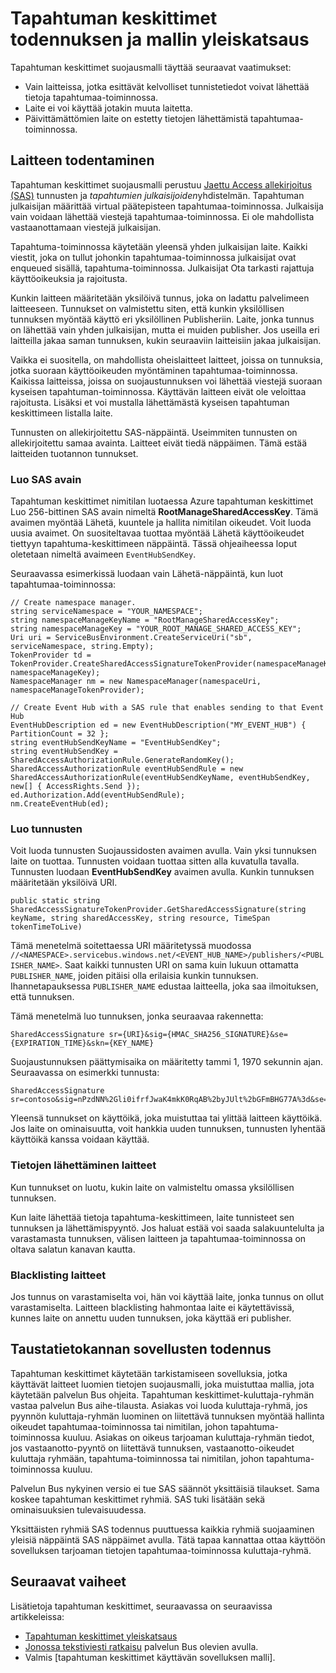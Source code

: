 <properties 
    pageTitle="Yleistä tapahtuman keskittimet todennuksen ja mallin | Microsoft Azure"
    description="Tapahtuman keskittimet todennuksen ja mallin yleiskatsaus."
    services="event-hubs"
    documentationCenter="na"
    authors="sethmanheim"
    manager="timlt"
    editor="" />
<tags 
    ms.service="event-hubs"
    ms.devlang="na"
    ms.topic="article"
    ms.tgt_pltfrm="na"
    ms.workload="na"
    ms.date="08/16/2016"
    ms.author="sethm;clemensv" />

# <a name="event-hubs-authentication-and-security-model-overview"></a>Tapahtuman keskittimet todennuksen ja mallin yleiskatsaus

Tapahtuman keskittimet suojausmalli täyttää seuraavat vaatimukset:

- Vain laitteissa, jotka esittävät kelvolliset tunnistetiedot voivat lähettää tietoja tapahtumaa-toiminnossa.
- Laite ei voi käyttää jotakin muuta laitetta.
- Päivittämättömien laite on estetty tietojen lähettämistä tapahtumaa-toiminnossa.

## <a name="device-authentication"></a>Laitteen todentaminen

Tapahtuman keskittimet suojausmalli perustuu [Jaettu Access allekirjoitus (SAS)](../service-bus-messaging/service-bus-shared-access-signature-authentication.md) tunnusten ja *tapahtumien julkaisijoiden*yhdistelmän. Tapahtuman julkaisijan määrittää virtual päätepisteen tapahtumaa-toiminnossa. Julkaisija vain voidaan lähettää viestejä tapahtumaa-toiminnossa. Ei ole mahdollista vastaanottamaan viestejä julkaisijan.

Tapahtuma-toiminnossa käytetään yleensä yhden julkaisijan laite. Kaikki viestit, joka on tullut johonkin tapahtumaa-toiminnossa julkaisijat ovat enqueued sisällä, tapahtuma-toiminnossa. Julkaisijat Ota tarkasti rajattuja käyttöoikeuksia ja rajoitusta.

Kunkin laitteen määritetään yksilöivä tunnus, joka on ladattu palvelimeen laitteeseen. Tunnukset on valmistettu siten, että kunkin yksilöllisen tunnuksen myöntää käyttö eri yksilöllinen Publisheriin. Laite, jonka tunnus on lähettää vain yhden julkaisijan, mutta ei muiden publisher. Jos useilla eri laitteilla jakaa saman tunnuksen, kukin seuraaviin laitteisiin jakaa julkaisijan.

Vaikka ei suositella, on mahdollista oheislaitteet laitteet, joissa on tunnuksia, jotka suoraan käyttöoikeuden myöntäminen tapahtumaa-toiminnossa. Kaikissa laitteissa, joissa on suojaustunnuksen voi lähettää viestejä suoraan kyseisen tapahtuman-toiminnossa. Käyttävän laitteen eivät ole veloittaa rajoitusta. Lisäksi et voi mustalla lähettämästä kyseisen tapahtuman keskittimeen listalla laite.

Tunnusten on allekirjoitettu SAS-näppäintä. Useimmiten tunnusten on allekirjoitettu samaa avainta. Laitteet eivät tiedä näppäimen. Tämä estää laitteiden tuotannon tunnukset.

### <a name="create-the-sas-key"></a>Luo SAS avain

Tapahtuman keskittimet nimitilan luotaessa Azure tapahtuman keskittimet Luo 256-bittinen SAS avain nimeltä **RootManageSharedAccessKey**. Tämä avaimen myöntää Lähetä, kuuntele ja hallita nimitilan oikeudet. Voit luoda uusia avaimet. On suositeltavaa tuottaa myöntää Lähetä käyttöoikeudet tiettyyn tapahtuma-keskittimeen näppäintä. Tässä ohjeaiheessa loput oletetaan nimeltä avaimeen `EventHubSendKey`.

Seuraavassa esimerkissä luodaan vain Lähetä-näppäintä, kun luot tapahtumaa-toiminnossa:

```
// Create namespace manager.
string serviceNamespace = "YOUR_NAMESPACE";
string namespaceManageKeyName = "RootManageSharedAccessKey";
string namespaceManageKey = "YOUR_ROOT_MANAGE_SHARED_ACCESS_KEY";
Uri uri = ServiceBusEnvironment.CreateServiceUri("sb", serviceNamespace, string.Empty);
TokenProvider td = TokenProvider.CreateSharedAccessSignatureTokenProvider(namespaceManageKeyName, namespaceManageKey);
NamespaceManager nm = new NamespaceManager(namespaceUri, namespaceManageTokenProvider);

// Create Event Hub with a SAS rule that enables sending to that Event Hub
EventHubDescription ed = new EventHubDescription("MY_EVENT_HUB") { PartitionCount = 32 };
string eventHubSendKeyName = "EventHubSendKey";
string eventHubSendKey = SharedAccessAuthorizationRule.GenerateRandomKey();
SharedAccessAuthorizationRule eventHubSendRule = new SharedAccessAuthorizationRule(eventHubSendKeyName, eventHubSendKey, new[] { AccessRights.Send });
ed.Authorization.Add(eventHubSendRule); 
nm.CreateEventHub(ed);
```

### <a name="generate-tokens"></a>Luo tunnusten

Voit luoda tunnusten Suojaussidosten avaimen avulla. Vain yksi tunnuksen laite on tuottaa. Tunnusten voidaan tuottaa sitten alla kuvatulla tavalla. Tunnusten luodaan **EventHubSendKey** avaimen avulla. Kunkin tunnuksen määritetään yksilöivä URI.

```
public static string SharedAccessSignatureTokenProvider.GetSharedAccessSignature(string keyName, string sharedAccessKey, string resource, TimeSpan tokenTimeToLive)
```

Tämä menetelmä soitettaessa URI määritetyssä muodossa `//<NAMESPACE>.servicebus.windows.net/<EVENT_HUB_NAME>/publishers/<PUBLISHER_NAME>`. Saat kaikki tunnusten URI on sama kuin lukuun ottamatta `PUBLISHER_NAME`, joiden pitäisi olla erilaisia kunkin tunnuksen. Ihannetapauksessa `PUBLISHER_NAME` edustaa laitteella, joka saa ilmoituksen, että tunnuksen.

Tämä menetelmä luo tunnuksen, jonka seuraavaa rakennetta:

```
SharedAccessSignature sr={URI}&sig={HMAC_SHA256_SIGNATURE}&se={EXPIRATION_TIME}&skn={KEY_NAME}
```

Suojaustunnuksen päättymisaika on määritetty tammi 1, 1970 sekunnin ajan. Seuraavassa on esimerkki tunnusta:

```
SharedAccessSignature sr=contoso&sig=nPzdNN%2Gli0ifrfJwaK4mkK0RqAB%2byJUlt%2bGFmBHG77A%3d&se=1403130337&skn=RootManageSharedAccessKey
```

Yleensä tunnukset on käyttöikä, joka muistuttaa tai ylittää laitteen käyttöikä. Jos laite on ominaisuutta, voit hankkia uuden tunnuksen, tunnusten lyhentää käyttöikä kanssa voidaan käyttää.

### <a name="devices-sending-data"></a>Tietojen lähettäminen laitteet

Kun tunnukset on luotu, kukin laite on valmisteltu omassa yksilöllisen tunnuksen.

Kun laite lähettää tietoja tapahtuma-keskittimeen, laite tunnisteet sen tunnuksen ja lähettämispyyntö. Jos haluat estää voi saada salakuuntelulta ja varastamasta tunnuksen, välisen laitteen ja tapahtumaa-toiminnossa on oltava salatun kanavan kautta.

### <a name="blacklisting-devices"></a>Blacklisting laitteet

Jos tunnus on varastamiselta voi, hän voi käyttää laite, jonka tunnus on ollut varastamiselta. Laitteen blacklisting hahmontaa laite ei käytettävissä, kunnes laite on annettu uuden tunnuksen, joka käyttää eri publisher.

## <a name="authentication-of-back-end-applications"></a>Taustatietokannan sovellusten todennus

Tapahtuman keskittimet käytetään tarkistamiseen sovelluksia, jotka käyttävät laitteet luomien tietojen suojausmalli, joka muistuttaa mallia, jota käytetään palvelun Bus ohjeita. Tapahtuman keskittimet-kuluttaja-ryhmän vastaa palvelun Bus aihe-tilausta. Asiakas voi luoda kuluttaja-ryhmä, jos pyynnön kuluttaja-ryhmän luominen on liitettävä tunnuksen myöntää hallinta oikeudet tapahtumaa-toiminnossa tai nimitilan, johon tapahtuma-toiminnossa kuuluu. Asiakas on oikeus tarjoaman kuluttaja-ryhmän tiedot, jos vastaanotto-pyyntö on liitettävä tunnuksen, vastaanotto-oikeudet kuluttaja ryhmään, tapahtuma-toiminnossa tai nimitilan, johon tapahtuma-toiminnossa kuuluu.

Palvelun Bus nykyinen versio ei tue SAS säännöt yksittäisiä tilaukset. Sama koskee tapahtuman keskittimet ryhmiä. SAS tuki lisätään sekä ominaisuuksien tulevaisuudessa.

Yksittäisten ryhmiä SAS todennus puuttuessa kaikkia ryhmiä suojaaminen yleisiä näppäintä SAS näppäimet avulla. Tätä tapaa kannattaa ottaa käyttöön sovelluksen tarjoaman tietojen tapahtumaa-toiminnossa kuluttaja-ryhmä.

## <a name="next-steps"></a>Seuraavat vaiheet

Lisätietoja tapahtuman keskittimet, seuraavassa on seuraavissa artikkeleissa:

- [Tapahtuman keskittimet yleiskatsaus]
- [Jonossa tekstiviesti ratkaisu] palvelun Bus olevien avulla.
- Valmis [tapahtuman keskittimet käyttävän sovelluksen malli].

[Tapahtuman keskittimet yleiskatsaus]: event-hubs-overview.md
[Tapahtuman keskittimet käyttävä malli-sovellus]: https://code.msdn.microsoft.com/Service-Bus-Event-Hub-286fd097
[jonossa tekstiviesti ratkaisu]: ../service-bus-messaging/service-bus-dotnet-multi-tier-app-using-service-bus-queues.md
 
